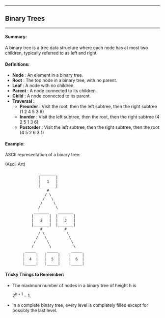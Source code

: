 
***
## Binary Trees
***

#### Summary:

A binary tree is a tree data structure where each node has at most two children, typically referred to as left and right.

#### Definitions:

- **Node**
: An element in a binary tree.
- **Root**
: The top node in a binary tree, with no parent.
- **Leaf**
: A node with no children.
- **Parent**
: A node connected to its children.
- **Child**
: A node connected to its parent.
- **Traversal**
: 
  - **Preorder**
: Visit the root, then the left subtree, then the right subtree (1 2 4 5 3 6)
  - **Inorder**
: Visit the left subtree, then the root, then the right subtree (4 2 5 1 3 6)
  - **Postorder**
: Visit the left subtree, then the right subtree, then the root (4 5 2 6 3 1)

#### Example:

ASCII representation of a binary tree:

(Ascii Art)
```
                _______
               |       |
               |   1   |
               |_______|
                   #
                  / \
                 /   \
                /     \
               /       \
             _______    _______
            |       |  |       |
            |   2   |  |   3   |
            |_______|  |_______|
                #          #
               / \          \
              /   \          \
             /     \          \
            /       \          \
         _____     _____      _____
        |     |   |     |    |     |
        |  4  |   |  5  |    |  6  |
        |_____|   |_____|    |_____|
```

#### Tricky Things to Remember:

- The maximum number of nodes in a binary tree of height h is 

  $2^{h+1} - 1$.
- In a complete binary tree, every level is completely filled except for possibly the last level.